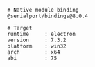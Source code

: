     # Native module binding
    @serialport/bindings@8.0.4
    
    # Target
    runtime     : electron 
    version     : 7.3.2
    platform    : win32
    arch        : x64
    abi         : 75
